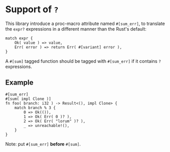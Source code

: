 # Support of `?`

This library introduce a proc-macro attribute named `#[sum_err]`, to translate 
the `expr?` expressions in a different manner than the Rust's default:

```rust,no_run
match expr {
    Ok( value ) => value,
    Err( error ) => return Err( #[variant] error ),
}
```

A `#[sum]` tagged function should be tagged with `#[sum_err]` if it contains `?`
expressions.

## Example

```rust,no_run
#[sum_err]
#[sum( impl Clone )]
fn foo( branch: i32 ) -> Result<(), impl Clone> {
    match branch % 3 {
        0 => Ok(()),
        1 => Ok( Err( 0 )? ),
        2 => Ok( Err( "lorum" )? ),
        _ => unreachable!(),
    }
}
```

Note: put `#[sum_err]` **before** `#[sum]`.
